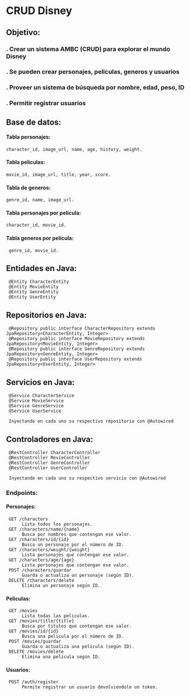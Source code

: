 # CRUD Disney

## Objetivo:

### . Crear un sistema AMBC (CRUD) para explorar el mundo Disney
### . Se pueden crear personajes, peliculas, generos y usuarios
### . Proveer un sistema de búsqueda por nombre, edad, peso, ID
### . Permitir registrar usuarios


## Base de datos: 

#### Tabla personajes: 
    character_id, image_url, name, age, history, weight. 

#### Tabla peliculas: 
    movie_id, image_url, title, year, score.

#### Tabla de generos: 
    genre_id, name, image_url. 

#### Tabla personajes por pelicula:     
    character_id, movie_id. 

#### Tabla generos por pelicula: 
     genre_id, movie_id. 


## Entidades en Java: 

     @Entity CharacterEntity
     @Entity MovieEntity 
     @Entity GenreEntity
     @Entity UserEntity

## Repositorios en Java: 

     @Repository public interface CharacterRepository extends JpaRepository<CharacterEntity, Integer>
     @Repository public interface MovieRepository extends JpaRepository<MovieEntity, Integer>
     @Repository public interface GenreRepository extends JpaRepository<GenreEntity, Integer>
     @Repository public interface UserRepository extends JpaRepository<UserEntity, Integer>

## Servicios en Java: 

     @Service CharacterService
     @Service MovieService
     @Service GenreService
     @Service UserService

     Inyectando en cada uno su respectivo repositorio con @Autowired

## Controladores en Java: 

     @RestController CharacterController
     @RestController MovieController 
     @RestController GenreController
     @RestController UserController 

     Inyectando en cada uno su respectivo servicio con @Autowired

### Endpoints: 

#### Personajes: 

     GET /characters
          Lista todos los personajes.
     GET /characters/name/{name}
          Busca por nombres que contengan ese valor.
     GET /characters/id/{id}
          Busca un personaje por el número de ID. 
     GET /characters/weight/{weight}
          Lista personajes que contengan ese valor. 
     GET /characters/age/{age}
          Lista personajes que contengan ese valor. 
     POST /characters/guardar
          Guarda o actualiza un personaje (según ID). 
     DELETE /characters/delete
          Elimina un personaje según ID. 
          
          
#### Peliculas: 

     GET /movies
          Lista todas las peliculas.
     GET /movies/title/{title}
          Busca por titulos que contengan ese valor.
     GET /movies/id/{id}
          Busca una pelicula por el número de ID. 
     POST /movies/guardar
          Guarda o actualiza una pelicula (según ID). 
     DELETE /movies/delete
          Elimina una pelicula según ID. 
          
          
#### Usuarios: 

     POST /auth/register
          Permite registrar un usuario devolviendole un token.

